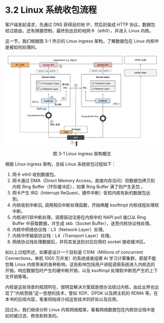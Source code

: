 # 3.2 Linux 系统收包流程

客户端发起请求，先通过 DNS 获得目的地 IP，然后封装成 HTTP 协议，数据包经过路由，还有拥塞控制，最终到达目的地网卡（eth0），并进入 Linux 内核。

这一节，我们根据图 3-1 所示的 Linux ingress 架构，了解数据包在 Linux 内核中是被如何处理的。

<div  align="center">
	<img src="../assets/networking.svg" width="650"  align=center />
	<p>图 3-1 Linux ingress 架构概览 </p>
</div>

根据 Linux ingress 架构，总结 Linux 系统收包过程如下：

1. 网卡 eth0 收到数据包。
2. 网卡通过 DMA（Direct Memory Access，直接内存访问）将数据包拷贝到内核 Ring Buffer（环形缓冲区），如果 Ring Buffer 满了则产生丢包 。
3. 网卡产生 IRQ（Interrupt ReQuest，硬件中断）告知内核有新的数据包达到。
4. 内核收到中断后, 调用相应中断处理函数，开始唤醒 ksoftirqd 内核线程处理软中断。
5. 内核进行软中断处理，调用驱动注册在内核中的 NAPI poll 接口从 Ring Buffer 中获取数据，并生成 skb（Socket Buffer），送至内核协议栈处理。
6. 内核中网络协议栈：L3（Network Layer）处理。
7. 内核中传输层协议栈：L4（Transport Layer）处理。
8. 网络协议栈处理数据后，并将其发送到对应应用的 socket 接收缓冲区。

如以上过程所述，如果是设计一个目标是 C10M（Millions of concurrent Connections，单机 1000 万并发）的系统或者组建 AI 学习计算集群，那就不能忽略 Linux 内核带来的各种影响，这些影响包括用户进程调用系统进入内核态的开销，响应数据包时产生的硬中断开销，以及 ksoftirqd 处理软中断而产生的上下文开销等等。

内核是这些场景的瓶颈所在，很明显解决方案就是想办法绕过内核，由此业界也出现了“内核旁路”这一思想的技术，譬如 XDP、DPDK 以及跨主机的 RDMA 等。在本书的后续内容，笔者将陆续介绍这些技术的好处以及应用。

回过头，我们继续分析 Linux 内核网络框架，看看网络数据包在内核协议栈中是如何被过滤、修改和转发的。